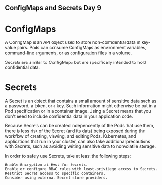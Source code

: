## ConfigMaps and Secrets Day 9

# ConfigMaps
A ConfigMap is an API object used to store non-confidential data in key-value pairs. Pods can consume ConfigMaps as environment variables, command-line arguments, or as configuration files in a volume.

Secrets are similar to ConfigMaps but are specifically intended to hold confidential data.

# Secrets
A Secret is an object that contains a small amount of sensitive data such as a password, a token, or a key. Such information might otherwise be put in a Pod specification or in a container image. Using a Secret means that you don't need to include confidential data in your application code.

Because Secrets can be created independently of the Pods that use them, there is less risk of the Secret (and its data) being exposed during the workflow of creating, viewing, and editing Pods. Kubernetes, and applications that run in your cluster, can also take additional precautions with Secrets, such as avoiding writing sensitive data to nonvolatile storage.

In order to safely use Secrets, take at least the following steps:

    Enable Encryption at Rest for Secrets.
    Enable or configure RBAC rules with least-privilege access to Secrets.
    Restrict Secret access to specific containers.
    Consider using external Secret store providers.